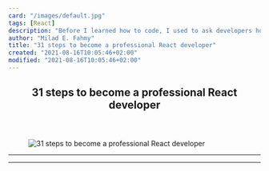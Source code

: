 ```yaml
---
card: "/images/default.jpg"
tags: [React]
description: "Before I learned how to code, I used to ask developers how mu"
author: "Milad E. Fahmy"
title: "31 steps to become a professional React developer"
created: "2021-08-16T10:05:46+02:00"
modified: "2021-08-16T10:05:46+02:00"
---
```

<div class="site-wrapper">
<main id="site-main" class="site-main outer">
<div class="inner">
<article class="post-full post tag-react tag-web-development ">
<header class="post-full-header">
<h1 class="post-full-title">31 steps to become a professional React developer</h1>
</header>
<figure class="post-full-image">
<picture>
<source media="(max-width: 700px)" sizes="1px" srcset="data:image/gif;base64,R0lGODlhAQABAIAAAAAAAP///yH5BAEAAAAALAAAAAABAAEAAAIBRAA7 1w">
<source media="(min-width: 701px)" sizes="(max-width: 800px) 400px,
(max-width: 1170px) 700px,
1400px" srcset="/news/content/images/size/w300/2019/10/cover-5.png 300w,
/news/content/images/size/w600/2019/10/cover-5.png 600w,
/news/content/images/size/w1000/2019/10/cover-5.png 1000w,
/news/content/images/size/w2000/2019/10/cover-5.png 2000w">
<img onerror="this.style.display='none'" src="/news/content/images/size/w2000/2019/10/cover-5.png" alt="31 steps to become a professional React developer">
</picture>
</figure>
<section class="post-full-content">
<div class="post-content">
</div>
<hr>
<hr>
</section>
</article>
</div>
</main>
</div>
<!-- Google Tag Manager (noscript) -->
<!-- End Google Tag Manager (noscript) -->
